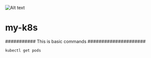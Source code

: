 ![Alt text](image.png)

# my-k8s

########### This is basic commands #####################

```
kubectl get pods
```

